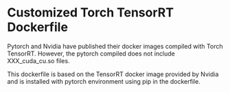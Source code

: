 # Customized Torch TensorRT Dockerfile

Pytorch and Nvidia have published their docker images compiled with Torch TensorRT. However, the pytorch compiled does not include XXX_cuda_cu.so files. 

This dockerfile is based on the TensorRT docker image provided by Nvidia and is installed with pytorch environment using pip in the dockerfile.
